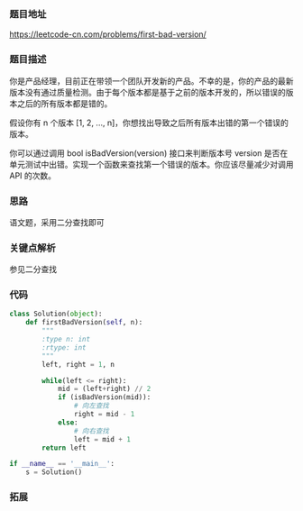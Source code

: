 ### 题目地址
https://leetcode-cn.com/problems/first-bad-version/
### 题目描述
你是产品经理，目前正在带领一个团队开发新的产品。不幸的是，你的产品的最新版本没有通过质量检测。由于每个版本都是基于之前的版本开发的，所以错误的版本之后的所有版本都是错的。

假设你有 n 个版本 [1, 2, ..., n]，你想找出导致之后所有版本出错的第一个错误的版本。

你可以通过调用 bool isBadVersion(version) 接口来判断版本号 version 是否在单元测试中出错。实现一个函数来查找第一个错误的版本。你应该尽量减少对调用 API 的次数。
### 思路
语文题，采用二分查找即可
### 关键点解析
参见二分查找
### 代码

```python
class Solution(object):
    def firstBadVersion(self, n):
        """
        :type n: int
        :rtype: int
        """
        left, right = 1, n

        while(left <= right):
            mid = (left+right) // 2
            if (isBadVersion(mid)):
                # 向左查找
                right = mid - 1
            else:
                # 向右查找
                left = mid + 1
        return left

if __name__ == '__main__':
    s = Solution()

```

### 拓展